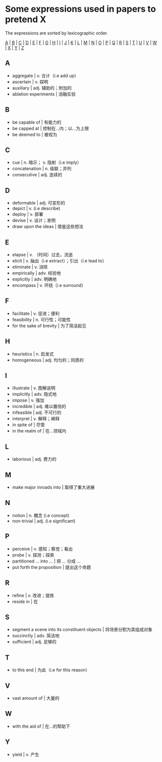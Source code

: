 # Some expressions used in papers to pretend X

The expressions are sorted by lexicographic order.

[A](https://github.com/shinshiner/Paper-Survey/tree/master/PretendX#a) | [B](https://github.com/shinshiner/Paper-Survey/tree/master/PretendX#b) | [C](https://github.com/shinshiner/Paper-Survey/tree/master/PretendX#c) | [D](https://github.com/shinshiner/Paper-Survey/tree/master/PretendX#d) | [E](https://github.com/shinshiner/Paper-Survey/tree/master/PretendX#e) | [F](https://github.com/shinshiner/Paper-Survey/tree/master/PretendX#f) | [G](https://github.com/shinshiner/Paper-Survey/tree/master/PretendX#g) | [H](https://github.com/shinshiner/Paper-Survey/tree/master/PretendX#h) | [I](https://github.com/shinshiner/Paper-Survey/tree/master/PretendX#i) | [J](https://github.com/shinshiner/Paper-Survey/tree/master/PretendX#j) | [K](https://github.com/shinshiner/Paper-Survey/tree/master/PretendX#k) | [L](https://github.com/shinshiner/Paper-Survey/tree/master/PretendX#l) | [M](https://github.com/shinshiner/Paper-Survey/tree/master/PretendX#m) | [N](https://github.com/shinshiner/Paper-Survey/tree/master/PretendX#n) | [O](https://github.com/shinshiner/Paper-Survey/tree/master/PretendX#o) | [P](https://github.com/shinshiner/Paper-Survey/tree/master/PretendX#p) | [Q](https://github.com/shinshiner/Paper-Survey/tree/master/PretendX#q) | [R](https://github.com/shinshiner/Paper-Survey/tree/master/PretendX#r) | [S](https://github.com/shinshiner/Paper-Survey/tree/master/PretendX#s) | [T](https://github.com/shinshiner/Paper-Survey/tree/master/PretendX#t) | [U](https://github.com/shinshiner/Paper-Survey/tree/master/PretendX#u) | [V](https://github.com/shinshiner/Paper-Survey/tree/master/PretendX#v) | [W](https://github.com/shinshiner/Paper-Survey/tree/master/PretendX#w) | [X](https://github.com/shinshiner/Paper-Survey/tree/master/PretendX#x) | [Y](https://github.com/shinshiner/Paper-Survey/tree/master/PretendX#y) | [Z](https://github.com/shinshiner/Paper-Survey/tree/master/PretendX#z)

## A

* aggregate | v. 合计（i.e add up）
* ascertain | v. 探明
* auxiliary | adj. 辅助的；附加的
* ablation experiments | 消融实验

## B

* be capable of | 有能力的
* be capped at | 控制在...内；以...为上限
* be deemed to | 被视为

## C

* cue | n. 暗示； v. 隐射（i.e imply）
* concatenation | n. 级联；并列
* consecutive | adj. 连续的

## D

* deformable | adj. 可变形的
* depict | v. (i.e describe)
* deploy | v. 部署
* devise | v. 设计；发明
* draw upon the ideas | 借鉴这些想法

## E

* elapse | v. （时间）过去，流逝
* elicit | v. 抽出（i.e extract）；引出（i.e lead to）
* eliminate | v. 消除
* empirically | adv. 经验地
* explicitly | adv. 明确地
* encompass | v. 环绕（i.e surround）

## F

* facilitate | v. 促进；便利
* feasibility | n. 可行性；可能性
* for the sake of brevity | 为了简洁起见

## H

* heuristics | n. 启发式
* homogeneous | adj. 均匀的；同质的

## I

* illustrate | v. 图解说明
* implicitly | adv. 隐式地
* impose | v.  强加
* incredible | adj. 难以置信的
* infeasible | adj. 不可行的
* interpret | v. 解释；阐释
* in spite of | 尽管
* in the realm of | 在...领域内

## L

* laborious | adj. 费力的

## M

* make major inroads into | 取得了重大进展

## N

* notion | n. 概念 (i.e concept)
* non-trivial | adj. (i.e significant)

## P

* perceive | v. 感知；察觉；看出
* probe | v. 探测；探索
* partitioned ... into ... | 把 ... 分成 ...
* put forth the proposition | 提出这个命题

## R

* refine | v. 改进；提炼
* reside in | 在

## S

* segment a scene into its constituent objects | 将场景分割为其组成对象
* succinctly | adv. 简洁地
* sufficient | adj. 足够的

## T

* to this end | 为此（i.e for this reason）

## V

* vast amount of | 大量的

## W

* with the aid of | 在...的帮助下

## Y

* yield | v. 产生